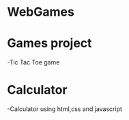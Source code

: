 # WebGames
<h1>Games project</h1>
-Tic Tac Toe game
<h1>Calculator</h1>
-Calculator using html,css and javascript
